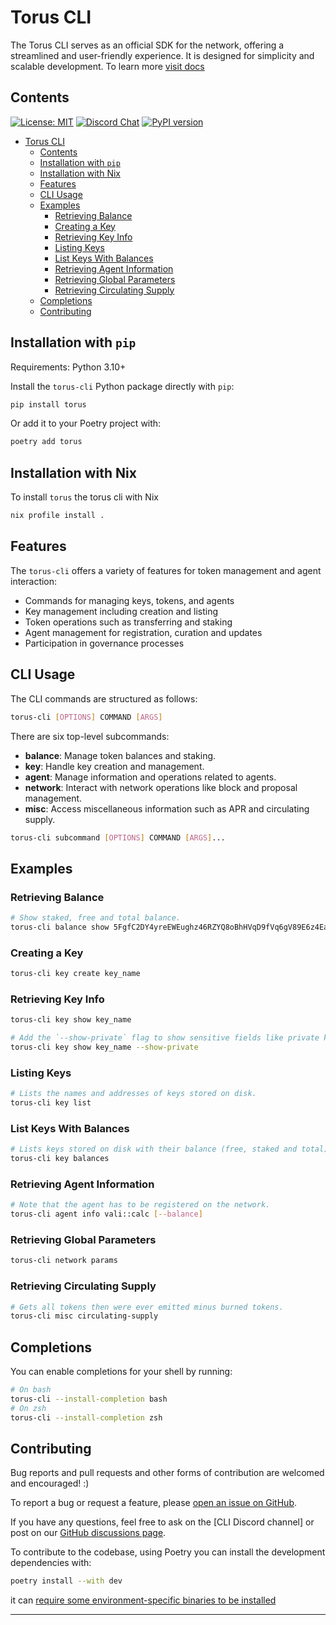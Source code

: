 # Torus CLI

The Torus CLI serves as an official SDK for the network, offering a streamlined and
user-friendly experience. It is designed for simplicity and scalable
development. To learn more [visit docs](https://docs.torus.network/installation/setup-torus-cli)

## Contents

[![License: MIT](https://img.shields.io/badge/License-MIT-yellow.svg)](https://opensource.org/licenses/MIT)
[![Discord Chat](https://img.shields.io/badge/discord-join%20chat-blue.svg)](https://discord.gg/W2H8Q6aE)
[![PyPI version](https://badge.fury.io/py/torus.svg)](https://pypi.org/project/torus/)

- [Torus CLI](#torus-cli)
  - [Contents](#contents)
  - [Installation with `pip`](#installation-with-pip)
  - [Installation with Nix](#installation-with-nix)
  - [Features](#features)
  - [CLI Usage](#cli-usage)
  - [Examples](#examples)
    - [Retrieving Balance](#retrieving-balance)
    - [Creating a Key](#creating-a-key)
    - [Retrieving Key Info](#retrieving-key-info)
    - [Listing Keys](#listing-keys)
    - [List Keys With Balances](#list-keys-with-balances)
    - [Retrieving Agent Information](#retrieving-agent-information)
    - [Retrieving Global Parameters](#retrieving-global-parameters)
    - [Retrieving Circulating Supply](#retrieving-circulating-supply)
  - [Completions](#completions)
  - [Contributing](#contributing)

## Installation with `pip`

Requirements: Python 3.10+

Install the `torus-cli` Python package directly with `pip`:

```sh
pip install torus
```

Or add it to your Poetry project with:

```sh
poetry add torus
```

## Installation with Nix

To install `torus` the torus cli with Nix
```sh
nix profile install .
```

## Features

The `torus-cli` offers a variety of features for token management and agent interaction:

- Commands for managing keys, tokens, and agents
- Key management including creation and listing
- Token operations such as transferring and staking
- Agent management for registration, curation and updates
- Participation in governance processes


## CLI Usage

The CLI commands are structured as follows:

```sh
torus-cli [OPTIONS] COMMAND [ARGS]
```

There are six top-level subcommands:

- **balance**: Manage token balances and staking.
- **key**: Handle key creation and management.
- **agent**: Manage information and operations related to agents.
- **network**: Interact with network operations like block and proposal management.
- **misc**: Access miscellaneous information such as APR and circulating supply.

```sh
torus-cli subcommand [OPTIONS] COMMAND [ARGS]...
```

## Examples

### Retrieving Balance

```sh
# Show staked, free and total balance.
torus-cli balance show 5FgfC2DY4yreEWEughz46RZYQ8oBhHVqD9fVq6gV89E6z4Ea
```

### Creating a Key

```sh
torus-cli key create key_name
```

### Retrieving Key Info

```sh
torus-cli key show key_name

# Add the `--show-private` flag to show sensitive fields like private key.
torus-cli key show key_name --show-private
```

### Listing Keys

```sh
# Lists the names and addresses of keys stored on disk.
torus-cli key list
```

### List Keys With Balances

```sh
# Lists keys stored on disk with their balance (free, staked and total).
torus-cli key balances
```

### Retrieving Agent Information

```sh
# Note that the agent has to be registered on the network.
torus-cli agent info vali::calc [--balance]
```

### Retrieving Global Parameters

```sh
torus-cli network params
```

### Retrieving Circulating Supply

```sh
# Gets all tokens then were ever emitted minus burned tokens.
torus-cli misc circulating-supply
```

## Completions

You can enable completions for your shell by running:

```sh
# On bash
torus-cli --install-completion bash
# On zsh
torus-cli --install-completion zsh
```

## Contributing

Bug reports and pull requests and other forms of contribution are welcomed and
encouraged! :)

To report a bug or request a feature, please [open an issue on GitHub].

If you have any questions, feel free to ask on the [CLI Discord channel] or
post on our [GitHub discussions page].

To contribute to the codebase, using Poetry you can install the development dependencies with:

```sh
poetry install --with dev
```

it can [require some environment-specific binaries to be installed][ruff-installation]

---

[open an issue on GitHub]: https://github.com/renlabs-dev/torus-cli/issues/new/choose
[torus-cli Discord channel]: https://go.renlabs-dev.org/torus-cli-channel
[GitHub discussions page]: https://github.com/renlabs-dev/torus-cli/discussions
[ruff-installation]: https://docs.astral.sh/ruff/installation/
